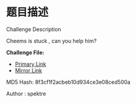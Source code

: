 # 题目描述

Challenge Description

Cheems is stuck , can you help him?

**Challenge File:**

- [Primary Link](https://drive.google.com/file/d/1iETVXwWCnUF8_08aQpi8uEblPt1GdFTe/view?usp=sharing)
- [Mirror Link](https://www.dropbox.com/s/g0w0nrlpqb2bng9/RGB_Cheems.rar?dl=0)

MD5 Hash: 8f3cf1f2acbeb10d934ce3e08ced500a

Author : spektre